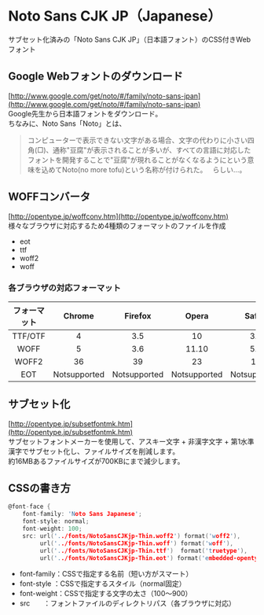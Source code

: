 # Noto Sans CJK JP（Japanese）
サブセット化済みの「Noto Sans CJK JP」（日本語フォント）のCSS付きWebフォント  

## Google Webフォントのダウンロード
[http://www.google.com/get/noto/#/family/noto-sans-jpan](http://www.google.com/get/noto/#/family/noto-sans-jpan)  
Google先生から日本語フォントをダウンロード。  
ちなみに、Noto Sans「Noto」とは、  
> コンピューターで表示できない文字がある場合、文字の代わりに小さい四角(□)、通称"豆腐"が表示されることが多いが、すべての言語に対応したフォントを開発することで"豆腐"が現れることがなくなるようにという意味を込めてNoto(no more tofu)という名称が付けられた。  
らしい...。  

## WOFFコンバータ
[http://opentype.jp/woffconv.htm](http://opentype.jp/woffconv.htm)  
様々なブラウザに対応するため4種類のフォーマットのファイルを作成  
* eot
* ttf
* woff2
* woff

### 各ブラウザの対応フォーマット
|フォーマット|Chrome|Firefox|Opera|Safari|IE/Edge|
|:---:|:---:|:---:|:---:|:---:|:---:|
|TTF/OTF|4|3.5|10|3.1|9[1]|
|WOFF|5|3.6|11.10|5.1|9|
|WOFF2|36|39|23|10|Notsupported|
|EOT|Notsupported|Notsupported|Notsupported|Notsupported|6|

## サブセット化
[http://opentype.jp/subsetfontmk.htm](http://opentype.jp/subsetfontmk.htm)  
サブセットフォントメーカーを使用して、アスキー文字 + 非漢字文字 + 第1水準漢字でサブセット化し、ファイルサイズを削減します。  
約16MBあるファイルサイズが700KBにまで減少します。

## CSSの書き方
```c
@font-face {
    font-family: 'Noto Sans Japanese';
    font-style: normal;
    font-weight: 100;
    src: url('../fonts/NotoSansCJKjp-Thin.woff2') format('woff2'),
         url('../fonts/NotoSansCJKjp-Thin.woff') format('woff'),
         url('../fonts/NotoSansCJKjp-Thin.ttf')  format('truetype'),
         url('../fonts/NotoSansCJKjp-Thin.eot') format('embedded-opentype');
```
* font-family：CSSで指定する名前（短い方がスマート）
* font-style ：CSSで指定するスタイル（normal固定）
* font-weight：CSSで指定する文字の太さ（100～900）
* src        ：フォントファイルのディレクトリパス（各ブラウザに対応）

